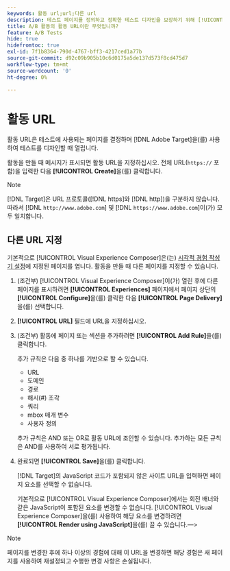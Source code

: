 ```yaml
---
keywords: 활동 url;url;다른 url
description: 테스트 페이지를 정의하고 정확한 테스트 디자인을 보장하기 위해 [!UICONTROL Activity URL]을(를) 설정하는 방법에 대해 알아봅니다.
title: A/B 활동의 활동 URL이란 무엇입니까?
feature: A/B Tests
hide: true
hidefromtoc: true
exl-id: 7f1b8364-790d-4767-bff3-4217ced1a77b
source-git-commit: d92c09b905b10c6d0175a5de137d573f8cd475d7
workflow-type: tm+mt
source-wordcount: '0'
ht-degree: 0%

---
```


# 활동 URL

활동 URL은 테스트에 사용되는 페이지를 결정하며 [!DNL Adobe Target]을(를) 사용하여 테스트를 디자인할 때 열립니다.

활동을 만들 때 메시지가 표시되면 활동 URL을 지정하십시오. 전체 URL(`https://` 포함)을 입력한 다음 **[!UICONTROL Create]**&#x200B;을(를) 클릭합니다.

>[!NOTE]
>
>[!DNL Target]은 URL 프로토콜([!DNL https]와 [!DNL http])을 구분하지 않습니다. 따라서 [!DNL `http://www.adobe.com`] 및 [!DNL `https://www.adobe.com`]이(가) 모두 일치합니다.

## 다른 URL 지정

기본적으로 [!UICONTROL Visual Experience Composer]은(는) [시각적 경험 작성기 설정](/help/main/administrating-target/visual-experience-composer-set-up.md)에 지정된 페이지를 엽니다. 활동을 만들 때 다른 페이지를 지정할 수 있습니다.

1. (조건부) [!UICONTROL Visual Experience Composer]이(가) 열린 후에 다른 페이지를 표시하려면 **[!UICONTROL Experiences]** 페이지에서 페이지 상단의 **[!UICONTROL Configure]**&#x200B;을(를) 클릭한 다음 **[!UICONTROL Page Delivery]**&#x200B;을(를) 선택합니다.

1. **[!UICONTROL URL]** 필드에 URL을 지정하십시오.

1. (조건부) 활동에 페이지 또는 섹션을 추가하려면 **[!UICONTROL Add Rule]**&#x200B;을(를) 클릭합니다.

   추가 규칙은 다음 중 하나를 기반으로 할 수 있습니다.

   * URL
   * 도메인
   * 경로
   * 해시(#) 조각
   * 쿼리
   * mbox 매개 변수
   * 사용자 정의

   추가 규칙은 AND 또는 OR로 활동 URL에 조인할 수 있습니다. 추가하는 모든 규칙은 AND를 사용하여 서로 평가됩니다.

1. 완료되면 **[!UICONTROL Save]**&#x200B;을(를) 클릭합니다.

   [!DNL Target]의 JavaScript 코드가 포함되지 않은 사이트 URL을 입력하면 페이지 요소를 선택할 수 없습니다.

   기본적으로 [!UICONTROL Visual Experience Composer]에서는 회전 배너와 같은 JavaScript이 포함된 요소를 변경할 수 없습니다. [!UICONTROL Visual Experience Composer]을(를) 사용하여 해당 요소를 변경하려면 **[!UICONTROL Render using JavaScript]**&#x200B;을(를) 끌 수 있습니다.—>

>[!NOTE]
>
>페이지를 변경한 후에 하나 이상의 경험에 대해 이 URL을 변경하면 해당 경험은 새 페이지를 사용하여 재설정되고 수행한 변경 사항은 손실됩니다.
